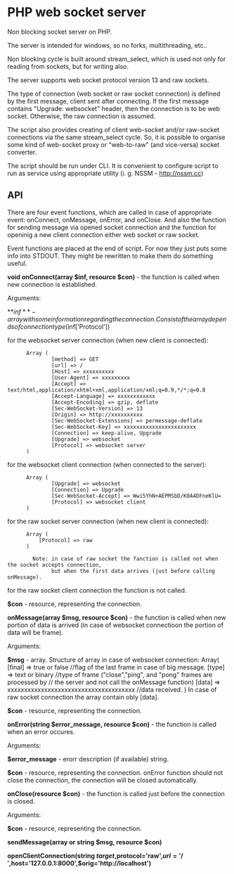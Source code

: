 # PHP web socket server

Non blocking socket server on PHP.

The server is intended for windows, so no forks, multithreading, etc..

Non blocking cycle is built around stream_select, which is used not only for reading from sockets, but for writing also.

The server supports web socket protocol version 13 and raw sockets. 

The type of connection (web socket or raw socket connection) is defined by the first message, client sent after connecting. If the first message contains "Upgrade: websocket" header, then the connection is to be web socket. Otherwise, the raw connection is assumed.

The script also provides creating of client web-socket and/or raw-socket connections via the same stream_select cycle. So, it is possible to organise some kind of web-socket proxy or "web-to-raw" (and vice-versa) socket converter.

The script should be run under CLI. It is convenient to configure script to run as service using appropriate utility (i. g. NSSM - http://nssm.cc)

## API

There are four event functions, which are called in case of appropriate event: onConnect, onMessage, onError, and onClose. And also the function for sending message via opened socket connection and the function for openinig a new client connection either web socket or raw socket.

Event functions are placed at the end of script. For now they just puts some info into STDOUT. They might be rewritten to make them  do something useful.

**void onConnect(array $inf, resource $con)** - the function is called when new connection is established.

  Arguments:
  
  **$inf** - array with some information regarding the connection. Consist of the array depends of connection type ($inf['Protocol']) 
  
  for the websocket server connection (when new client is connected):
        
          Array (
                  [method] => GET
                  [url] => /
                  [Host] => xxxxxxxxxx
                  [User-Agent] => xxxxxxxxx
                  [Accept] => text/html,application/xhtml+xml,application/xml;q=0.9,*/*;q=0.8
                  [Accept-Language] => xxxxxxxxxxxx
                  [Accept-Encoding] => gzip, deflate
                  [Sec-WebSocket-Version] => 13
                  [Origin] => http://xxxxxxxxxx
                  [Sec-WebSocket-Extensions] => permessage-deflate
                  [Sec-WebSocket-Key] => xxxxxxxxxxxxxxxxxxxxxxx
                  [Connection] => keep-alive, Upgrade
                  [Upgrade] => websocket
                  [Protocol] => websocket server
          )
        
  for the websocket client connection (when connected to the server):
        
          Array (
                  [Upgrade] => websocket
                  [Connection] => Upgrade
                  [Sec-WebSocket-Accept] => Wwi5YhN+AEPMSbD/K0A4DFneKlU=
                  [Protocol] => websocket client
          )

  for the raw socket server connection (when new client is connected):
        
          Array (
              [Protocol] => raw
          )
          
            Note: in case of raw socket the fanction is called not when the socket accepts connection, 
                  but when the first data arrives (just before calling onMessage).
        
  for the raw socket client connection the function is not called.
        
  **$con** - resource, representing the connection.

**onMessage(array $msg, resource $con)** - the function is called when new portion of data is arrived (in case of websocket connectioon the portion of data will be frame).
  
  Arguments:
  
  **$msg** - array. Structure of array in case of websocket connection:
        Array(
          [final] => true or false //flag of the last frame in case of big message.
          [type] => text or binary //type of frame ("close","ping", and "pong" frames are processed by
                                   // the server and not call the onMessage function)
          [data] => xxxxxxxxxxxxxxxxxxxxxxxxxxxxxxxxxxxxxx //data received.
        )
        In case of raw socket connection the array contain obly [data].
    
  **$con** - resource, representing the connection.

**onError(string $error_message, resource $con)** - the function is called when an error occures.

  Arguments:
  
  **$error_message** - erorr description (if available) string.
  
  **$con** - resource, representing the connection. onError function should not close the connection, the connection will be closed automatically.

**onClose(resource $con)** - the function is called just before the connection is closed. 

  Arguments:
  
  **$con** - resource, representing the connection.

**sendMessage(array or string $msg, resource $con)**

**openClientConnection(string $target,$protocol='raw',$url='/',$host='127.0.0.1:8000',$orig='http://localhost')**
